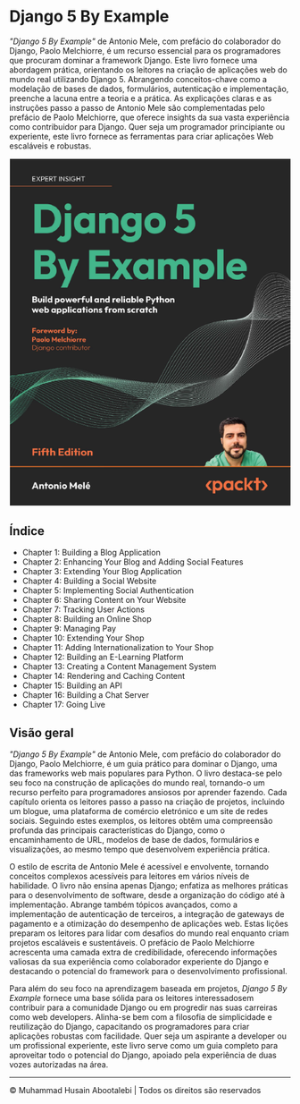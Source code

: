 <!-- ©©©©©©©©©©©©©©©©©©©©©©©© All Rights Are Reserved By Muhammad Husain Abootalebi ©©©©©©©©©©©©©©©©©©©©©©©©©©©©©©©©©© -->

# Django 5 By Example

*"Django 5 By Example"* de Antonio Mele, com prefácio do colaborador do Django, Paolo Melchiorre, é um recurso essencial para os programadores que procuram dominar a framework Django. Este livro fornece uma abordagem prática, orientando os leitores na criação de aplicações web do mundo real utilizando Django 5. Abrangendo conceitos-chave como a modelação de bases de dados, formulários, autenticação e implementação, preenche a lacuna entre a teoria e a prática. As explicações claras e as instruções passo a passo de Antonio Mele são complementadas pelo prefácio de Paolo Melchiorre, que oferece insights da sua vasta experiência como contribuidor para Django. Quer seja um programador principiante ou experiente, este livro fornece as ferramentas para criar aplicações Web escaláveis ​​e robustas.

![Django For Beginners](../../assets/Books/Book%20Covers/0%20-%204%20-%20Django%205%20By%20Example.webp)

## Índice

- Chapter 1: Building a Blog Application
- Chapter 2: Enhancing Your Blog and Adding Social Features
- Chapter 3: Extending Your Blog Application
- Chapter 4: Building a Social Website
- Chapter 5: Implementing Social Authentication
- Chapter 6: Sharing Content on Your Website
- Chapter 7: Tracking User Actions
- Chapter 8: Building an Online Shop
- Chapter 9: Managing Pay
- Chapter 10: Extending Your Shop
- Chapter 11: Adding Internationalization to Your Shop
- Chapter 12: Building an E-Learning Platform
- Chapter 13: Creating a Content Management System
- Chapter 14: Rendering and Caching Content
- Chapter 15: Building an API
- Chapter 16: Building a Chat Server
- Chapter 17: Going Live

## Visão geral

*"Django 5 By Example"* de Antonio Mele, com prefácio do colaborador do Django, Paolo Melchiorre, é um guia prático para dominar o Django, uma das frameworks web mais populares para Python. O livro destaca-se pelo seu foco na construção de aplicações do mundo real, tornando-o um recurso perfeito para programadores ansiosos por aprender fazendo. Cada capítulo orienta os leitores passo a passo na criação de projetos, incluindo um blogue, uma plataforma de comércio eletrónico e um site de redes sociais. Seguindo estes exemplos, os leitores obtêm uma compreensão profunda das principais características do Django, como o encaminhamento de URL, modelos de base de dados, formulários e visualizações, ao mesmo tempo que desenvolvem experiência prática.

O estilo de escrita de Antonio Mele é acessível e envolvente, tornando conceitos complexos acessíveis para leitores em vários níveis de habilidade. O livro não ensina apenas Django; enfatiza as melhores práticas para o desenvolvimento de software, desde a organização do código até à implementação. Abrange também tópicos avançados, como a implementação de autenticação de terceiros, a integração de gateways de pagamento e a otimização do desempenho de aplicações web. Estas lições preparam os leitores para lidar com desafios do mundo real enquanto criam projetos escaláveis ​​e sustentáveis. O prefácio de Paolo Melchiorre acrescenta uma camada extra de credibilidade, oferecendo informações valiosas da sua experiência como colaborador experiente do Django e destacando o potencial do framework para o desenvolvimento profissional.

Para além do seu foco na aprendizagem baseada em projetos, *Django 5 By Example* fornece uma base sólida para os leitores interessados ​​em contribuir para a comunidade Django ou em progredir nas suas carreiras como web developers. Alinha-se bem com a filosofia de simplicidade e reutilização do Django, capacitando os programadores para criar aplicações robustas com facilidade. Quer seja um aspirante a developer ou um profissional experiente, este livro serve como um guia completo para aproveitar todo o potencial do Django, apoiado pela experiência de duas vozes autorizadas na área.

---

© Muhammad Husain Abootalebi | Todos os direitos são reservados

<!-- ©©©©©©©©©©©©©©©©©©©©©©©© All Rights Are Reserved By Muhammad Husain Abootalebi ©©©©©©©©©©©©©©©©©©©©©©©©©©©©©©©©©© -->
